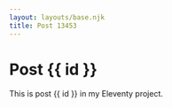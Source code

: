 ```yaml
---
layout: layouts/base.njk
title: Post 13453
---
```


# Post {{ id }}

This is post {{ id }} in my Eleventy project.
